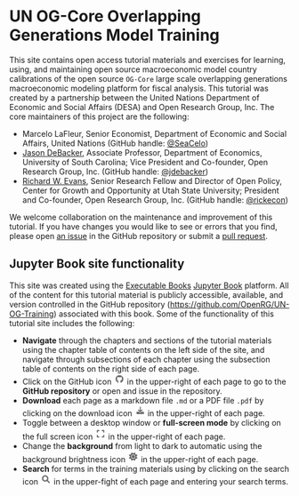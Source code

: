 # UN OG-Core Overlapping Generations Model Training

This site contains open access tutorial materials and exercises for learning, using, and maintaining open source macroeconomic model country calibrations of the open source `OG-Core` large scale overlapping generations macroeconomic modeling platform for fiscal analysis. This tutorial was created by a partnership between the United Nations Department of Economic and Social Affairs (DESA) and Open Research Group, Inc. The core maintainers of this project are the following:
* Marcelo LaFleur, Senior Economist, Department of Economic and Social Affairs, United Nations (GitHub handle: [@SeaCelo](https://github.com/SeaCelo))
* [Jason DeBacker](https://jasondebacker.com/), Associate Professor, Department of Economics, University of South Carolina; Vice President and Co-founder, Open Research Group, Inc. (GitHub handle: [@jdebacker](https://github.com/jdebacker))
* [Richard W. Evans](https://sites.google.com/site/rickecon), Senior Research Fellow and Director of Open Policy, Center for Growth and Opportunity at Utah State University; President and Co-founder, Open Research Group, Inc. (GitHub handle: [@rickecon](https://github.com/rickecon))

We welcome collaboration on the maintenance and improvement of this tutorial. If you have changes you would like to see or errors that you find, please open [an issue](https://github.com/OpenRG/UN-OG-Training/issues) in the GitHub repository or submit a [pull request](https://github.com/OpenRG/UN-OG-Training/pulls).


## Jupyter Book site functionality
This site was created using the [Executable Books](https://executablebooks.org/) [Jupyter Book](https://jupyterbook.org/) platform. All of the content for this tutorial material is publicly accessible, available, and version controlled in the GitHub repository (https://github.com/OpenRG/UN-OG-Training) associated with this book. Some of the functionality of this tutorial site includes the following:
* **Navigate** through the chapters and sections of the tutorial materials using the chapter table of contents on the left side of the site, and navigate through subsections of each chapter using the subsection table of contents on the right side of each page.
* Click on the GitHub icon <img src="./images/icon_github.png" width="20px"> in the upper-right of each page to go to the **GitHub repository** or open and issue in the repository.
* **Download** each page as a markdown file `.md` or a PDF file `.pdf` by clicking on the download icon <img src="./images/icon_download.png" width="20px"> in the upper-right of each page.
* Toggle between a desktop window or **full-screen mode** by clicking on the full screen icon <img src="./images/icon_fullscreen.png" width="20px"> in the upper-right of each page.
* Change the **background** from light to dark to automatic using the background brightness icon <img src="./images/icon_background.png" width="20px"> in the upper-right of each page.
* **Search** for terms in the training materials using by clicking on the search icon <img src="./images/icon_search.png" width="20px"> in the upper-fight of each page and entering your search terms.
